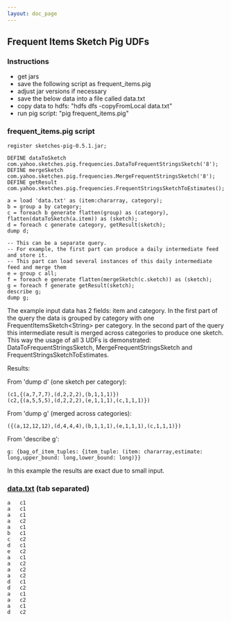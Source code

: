 ```yaml
---
layout: doc_page
---
```


## Frequent Items Sketch Pig UDFs

### Instructions

* get jars
* save the following script as frequent_items.pig
* adjust jar versions if necessary
* save the below data into a file called data.txt
* copy data to hdfs: "hdfs dfs -copyFromLocal data.txt"
* run pig script: "pig frequent_items.pig"

### frequent_items.pig script
    register sketches-pig-0.5.1.jar;

    DEFINE dataToSketch com.yahoo.sketches.pig.frequencies.DataToFrequentStringsSketch('8');
    DEFINE mergeSketch com.yahoo.sketches.pig.frequencies.MergeFrequentStringsSketch('8');
    DEFINE getResult com.yahoo.sketches.pig.frequencies.FrequentStringsSketchToEstimates();

    a = load 'data.txt' as (item:chararray, category);
    b = group a by category;
    c = foreach b generate flatten(group) as (category), flatten(dataToSketch(a.item)) as (sketch);
    d = foreach c generate category, getResult(sketch);
    dump d;

    -- This can be a separate query.
    -- For example, the first part can produce a daily intermediate feed and store it.
    -- This part can load several instances of this daily intermediate feed and merge them
    e = group c all;
    f = foreach e generate flatten(mergeSketch(c.sketch)) as (sketch);
    g = foreach f generate getResult(sketch);
    describe g;
    dump g;

The example input data has 2 fields: item and category. In the first part of the query the data is grouped by category with one FrequentItemsSketch&lt;String&gt; per category. In the second part of the query this intermediate result is merged across categories to produce one sketch. This way the usage of all 3 UDFs is demonstrated: DataToFrequentStringsSketch, MergeFrequentStringsSketch and FrequentStringsSketchToEstimates.

Results:

From 'dump d' (one sketch per category):

    (c1,{(a,7,7,7),(d,2,2,2),(b,1,1,1)})
    (c2,{(a,5,5,5),(d,2,2,2),(e,1,1,1),(c,1,1,1)})

From 'dump g' (merged across categories):

    ({(a,12,12,12),(d,4,4,4),(b,1,1,1),(e,1,1,1),(c,1,1,1)})

From 'describe g':

    g: {bag_of_item_tuples: {item_tuple: (item: chararray,estimate: long,upper_bound: long,lower_bound: long)}}

In this example the results are exact due to small input.

### [data.txt](data.txt) (tab separated)
    a	c1
    a	c1
    a	c1
    a	c2
    a	c1
    b	c1
    c	c2
    d	c1
    e	c2
    a	c1
    a	c2
    a	c2
    a	c2
    d	c1
    d	c2
    a	c1
    a	c2
    a	c1
    d	c2
